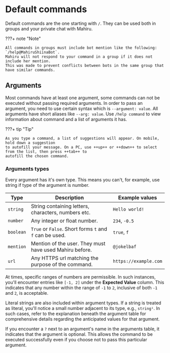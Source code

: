 # Default commands

Default commands are the one starting with `/`. They can be used both in groups and your private chat with Mahiru.

???+ note "Note"

    All commands in groups must include bot mention like the following: `/help@MahiruShiinaBot`. 
    Mahiru will not respond to your command in a group if it does not include her mention. 
    This was made to prevent conflicts between bots in the same group that have similar commands.

## Arguments

Most commands have at least one argument, some commands can not be executed without passing required arguments. In order to pass an argument, you need to use certain syntax which is `--argument: value`. All arguments have short aliases like `--arg: value`. Use `/help command` to view information about command and a list of arguments it has.

???+ tip "Tip"

    As you type a command, a list of suggestions will appear. On mobile, hold down a suggestion 
    to autofill your message. On a PC, use ++up++ or ++down++ to select from the list, then press ++tab++ to 
    autofill the chosen command.

### Arguments types

Every argument has it's own type. This means you can't, for example, use string if type of the argument is number.

| Type        | Description                                             | Example values        |
| ----------- | ------------------------------------------------------- | --------------------- |
| `string`    | String containing letters, characters, numbers etc.     | `Hello world!`        |
| `number`    | Any integer or float number.                            | `234`, `-0.5`         |
| `boolean`   | `True` or `False`. Short forms `t` and `f` can be used. | `true`, `f`           |
| `mention`   | Mention of the user. They must have used Mahiru before. | `@jokelbaf`           |
| `url`       | Any HTTPS url matching the purpose of the command.      | `https://example.com` |

At times, specific ranges of numbers are permissible. In such instances, you'll encounter entries like `[-1, 2]` under the **Expected Value** column. This indicates that any number within the range of `-1` to `2`, inclusive of both `-1` and `2`, is acceptable.

Literal strings are also included within argument types. If a string is treated as literal, you'll notice a small number adjacent to its type, e.g., `string¹`. In such cases, refer to the explanation beneath the argument table for comprehensive details regarding the anticipated values for that argument.

If you encounter a `?` next to an argument's name in the arguments table, it indicates that the argument is optional. This allows the command to be executed successfully even if you choose not to pass this particular argument.
